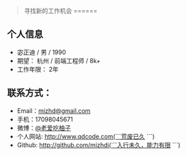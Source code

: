 >寻找新的工作机会
======
## 个人信息
- 宓正迪 / 男 / 1990
- 期望： 杭州 / 前端工程师 / 8k+
- 工作年限： 2年
## 联系方式：
- Email：mizhd@gmail.com
- 手机：17098045671
- 微博：[@老爱吃柚子](http://weibo.com/208882431/)
- 个人网站: http://www.qdcode.com(```荒废已久 ```)
- Github: http://github.com/mizhdi(```入行未久，能力有限 ```)
